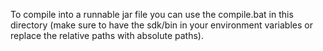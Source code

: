 To compile into a runnable jar file you can use the compile.bat in this directory (make sure to have the sdk/bin in your environment
variables or replace the relative paths with absolute paths).
